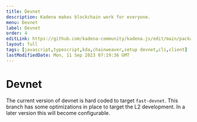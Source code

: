 ```yaml
---
title: Devnet
description: Kadena makes blockchain work for everyone.
menu: Devnet
label: Devnet
order: 4
editLink: https://github.com/kadena-community/kadena.js/edit/main/packages/tools/kda-cli/README.md
layout: full
tags: [javascript,typescript,kda,chainweaver,setup devnet,cli,client]
lastModifiedDate: Mon, 11 Sep 2023 07:19:36 GMT
---
```

# Devnet

The current version of devnet is hard coded to target `fast-devnet`. This branch
has some optimizations in place to target the L2 development. In a later version
this will become configurable.
